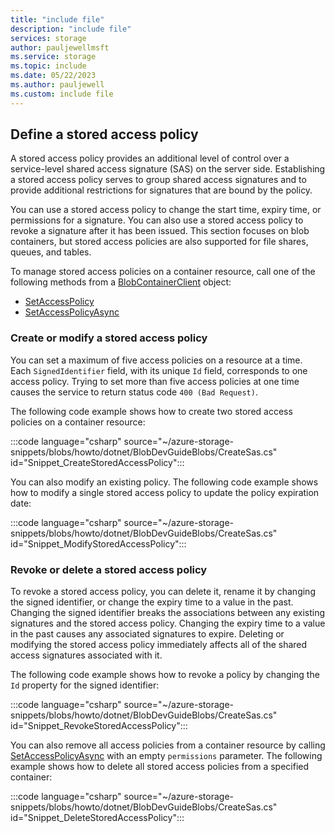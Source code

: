 ```yaml
---
title: "include file"
description: "include file"
services: storage
author: pauljewellmsft
ms.service: storage
ms.topic: include
ms.date: 05/22/2023
ms.author: pauljewell
ms.custom: include file
---
```


## Define a stored access policy

A stored access policy provides an additional level of control over a service-level shared access signature (SAS) on the server side. Establishing a stored access policy serves to group shared access signatures and to provide additional restrictions for signatures that are bound by the policy.

You can use a stored access policy to change the start time, expiry time, or permissions for a signature. You can also use a stored access policy to revoke a signature after it has been issued. This section focuses on blob containers, but stored access policies are also supported for file shares, queues, and tables.

To manage stored access policies on a container resource, call one of the following methods from a [BlobContainerClient]() object:

- [SetAccessPolicy](/dotnet/api/azure.storage.blobs.blobcontainerclient.setaccesspolicy)
- [SetAccessPolicyAsync](/dotnet/api/azure.storage.blobs.blobcontainerclient.setaccesspolicyasync)

### Create or modify a stored access policy

You can set a maximum of five access policies on a resource at a time. Each `SignedIdentifier` field, with its unique `Id` field, corresponds to one access policy. Trying to set more than five access policies at one time causes the service to return status code `400 (Bad Request)`.

The following code example shows how to create two stored access policies on a container resource:

:::code language="csharp" source="~/azure-storage-snippets/blobs/howto/dotnet/BlobDevGuideBlobs/CreateSas.cs" id="Snippet_CreateStoredAccessPolicy":::

You can also modify an existing policy. The following code example shows how to modify a single stored access policy to update the policy expiration date:

:::code language="csharp" source="~/azure-storage-snippets/blobs/howto/dotnet/BlobDevGuideBlobs/CreateSas.cs" id="Snippet_ModifyStoredAccessPolicy":::

### Revoke or delete a stored access policy

To revoke a stored access policy, you can delete it, rename it by changing the signed identifier, or change the expiry time to a value in the past. Changing the signed identifier breaks the associations between any existing signatures and the stored access policy. Changing the expiry time to a value in the past causes any associated signatures to expire. Deleting or modifying the stored access policy immediately affects all of the shared access signatures associated with it.

The following code example shows how to revoke a policy by changing the `Id` property for the signed identifier:

:::code language="csharp" source="~/azure-storage-snippets/blobs/howto/dotnet/BlobDevGuideBlobs/CreateSas.cs" id="Snippet_RevokeStoredAccessPolicy":::

You can also remove all access policies from a container resource by calling [SetAccessPolicyAsync](/dotnet/api/azure.storage.blobs.blobcontainerclient.setaccesspolicyasync) with an empty `permissions` parameter. The following example shows how to delete all stored access policies from a specified container:

:::code language="csharp" source="~/azure-storage-snippets/blobs/howto/dotnet/BlobDevGuideBlobs/CreateSas.cs" id="Snippet_DeleteStoredAccessPolicy":::